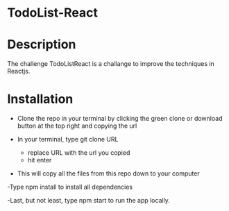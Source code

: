 # TodoList-React

# Description 

The challenge TodoListReact is a challange to improve the techniques in Reactjs.

# Installation

- Clone the repo in your terminal by clicking the green clone or download button at the top right and copying the url

- In your terminal, type git clone URL
  - replace URL with the url you copied
  - hit enter


- This will copy all the files from this repo down to your computer

-Type npm install to install all dependencies

-Last, but not least, type npm start to run the app locally.

